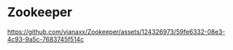 # Zookeeper

https://github.com/vianaxx/Zookeeper/assets/124326973/59fe6332-08e3-4c93-9a5c-7683745f514c

